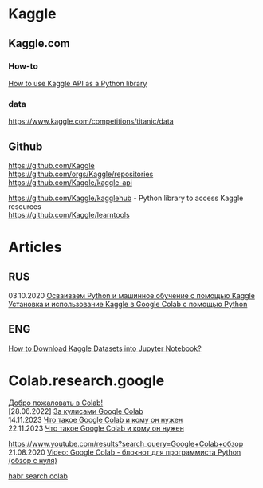 # Kaggle           
## Kaggle.com                
### How-to
[How to use Kaggle API as a Python library](https://www.kaggle.com/code/harupy/how-to-use-kaggle-api-as-a-python-library)                       

### data
https://www.kaggle.com/competitions/titanic/data            

## Github           
https://github.com/Kaggle             
https://github.com/orgs/Kaggle/repositories                               
https://github.com/Kaggle/kaggle-api                  

https://github.com/Kaggle/kagglehub - Python library to access Kaggle resources                      
https://github.com/Kaggle/learntools                    

# Articles
## RUS           
03.10.2020 [Осваиваем Python и машинное обучение с помощью Kaggle](https://proglib.io/p/izuchenie-python-i-mashinnogo-obucheniya-s-pomoshchyu-kaggle-2020-10-03)           
[Установка и использование Kaggle в Google Colab с помощью Python](https://qa-coder.ru/a/603075-colab-python-install-kaggle)         

## ENG
[How to Download Kaggle Datasets into Jupyter Notebook?](https://www.geeksforgeeks.org/how-to-download-kaggle-datasets-into-jupyter-notebook/)              


# Colab.research.google
[Добро пожаловать в Colab!](https://colab.research.google.com/?hl=ru_RU)          
[28.06.2022] [За кулисами Google Colab](https://habr.com/ru/companies/skillfactory/articles/673572/)               
14.11.2023 [Что такое Google Colab и кому он нужен](https://practicum.yandex.ru/blog/bloknot-google-colab-dlya-programmirovaniya-python/)                                  
22.11.2023 [Что такое Google Colab и кому он нужен](https://blog.skillfactory.ru/chto-takoe-google-colaboratory-i-komu-on-nuzhen/)                     

https://www.youtube.com/results?search_query=Google+Colab+обзор               
21.08.2020 [Video: Google Colab - блокнот для программиста Python (обзор с нуля)](https://www.youtube.com/watch?v=rt4806DzfUY)         
      
[habr search colab](https://habr.com/ru/search/?target_type=posts&order=relevance&q=%5Bcolab%5D)                  
